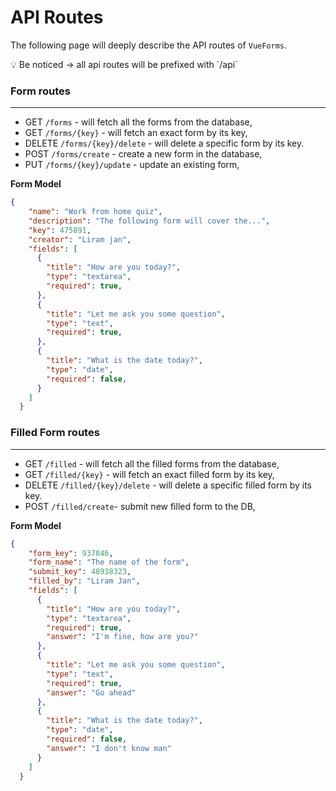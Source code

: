 # API Routes

The following page will deeply describe the API routes of `VueForms`.

<aside>
💡 Be noticed → all api routes will be prefixed with `/api`

</aside>

### Form routes

---

- GET `/forms` - will fetch all the forms from the database,
- GET `/forms/{key}` - will fetch an exact form by its key,
- DELETE `/forms/{key}/delete` - will delete a specific form by its key.
- POST `/forms/create` - create a new form in the database,
- PUT `/forms/{key}/update` - update an existing form,
    
    

**Form Model**

```json
{
    "name": "Work from home quiz",
    "description": "The following form will cover the...",
    "key": 475891,
    "creator": "Liram jan",
    "fields": [
      {
        "title": "How are you today?",
        "type": "textarea",
        "required": true,
      },
      {
        "title": "Let me ask you some question",
        "type": "text",
        "required": true,
      },
      {
        "title": "What is the date today?",
        "type": "date",
        "required": false,
      }
    ]
  }
```

### Filled Form routes

---

- GET `/filled` - will fetch all the filled forms from the database,
- GET `/filled/{key}` - will fetch an exact filled form by its key,
- DELETE `/filled/{key}/delete` - will delete a specific filled form by its key.
- POST `/filled/create`- submit new filled form to the DB,
    
    

**Form Model**

```json
{
    "form_key": 937846,
    "form_name": "The name of the form",
    "submit_key": 48938323,
    "filled_by": "Liram Jan",
    "fields": [
      {
        "title": "How are you today?",
        "type": "textarea",
        "required": true,
        "answer": "I'm fine, how are you?"
      },
      {
        "title": "Let me ask you some question",
        "type": "text",
        "required": true,
        "answer": "Go ahead"
      },
      {
        "title": "What is the date today?",
        "type": "date",
        "required": false,
        "answer": "I don't know man"
      }
    ]
  }
```
